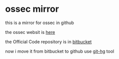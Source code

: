 ossec mirror
==============

this is a mirror for ossec in github

the ossec websit is [here](http://www.ossec.net/)

the Official Code repository is in [bitbucket](https://bitbucket.org/jbcheng/ossec-hids)

now i move it from bitbucket to github use [git-hg](https://github.com/offbytwo/git-hg)  tool 


